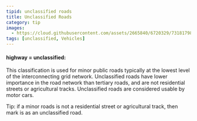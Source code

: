 ```yaml
---
tipid: unclassified roads
title: Unclassified Roads
category: tip
images:
  - https://cloud.githubusercontent.com/assets/2665840/6720329/73181798-cd98-11e4-9e61-fe83df928ed4.jpg
tags: [unclassified, Vehicles]
---
```


 #### highway = unclassified:

This classification is used for minor public roads typically at the lowest level of the interconnecting grid network. Unclassified roads have lower importance in the road network than tertiary roads, and are not residential streets or agricultural tracks. Unclassified roads are considered usable by motor cars.

Tip: if a minor roads is not a residential street or agricultural track, then mark is as an unclassified road.


